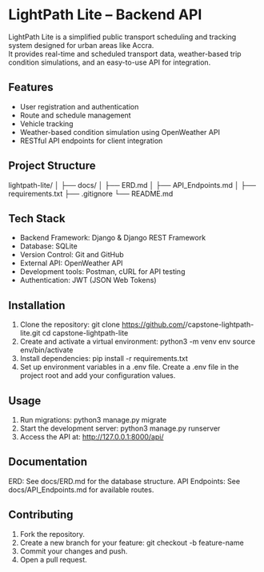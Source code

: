 # LightPath Lite – Backend API

LightPath Lite is a simplified public transport scheduling and tracking system designed for urban areas like Accra.  
It provides real-time and scheduled transport data, weather-based trip condition simulations, and an easy-to-use API for integration.

## Features
- User registration and authentication
- Route and schedule management
- Vehicle tracking
- Weather-based condition simulation using OpenWeather API
- RESTful API endpoints for client integration

## Project Structure
lightpath-lite/
│
├── docs/
│   ├── ERD.md
│   ├── API_Endpoints.md
│
├── requirements.txt
├── .gitignore
└── README.md

## Tech Stack
- Backend Framework: Django & Django REST Framework
- Database: SQLite
- Version Control: Git and GitHub
- External API: OpenWeather API
- Development tools: Postman, cURL for API testing
- Authentication: JWT (JSON Web Tokens)

##  Installation
1. Clone the repository:
   git clone https://github.com/<your-username>/capstone-lightpath-lite.git
   cd capstone-lightpath-lite
2. Create and activate a virtual environment:
   python3 -m venv env
   source env/bin/activate
3. Install dependencies:
   pip install -r requirements.txt
4. Set up environment variables in a .env file.
   Create a .env file in the project root and add your configuration values.

## Usage
1. Run migrations:
   python3 manage.py migrate
2. Start the development server:
   python3 manage.py runserver
3. Access the API at: http://127.0.0.1:8000/api/

## Documentation
   ERD: See docs/ERD.md for the database structure.
   API Endpoints: See docs/API_Endpoints.md for available routes.

## Contributing
1. Fork the repository.
2. Create a new branch for your feature:
   git checkout -b feature-name
3. Commit your changes and push.
4. Open a pull request.
